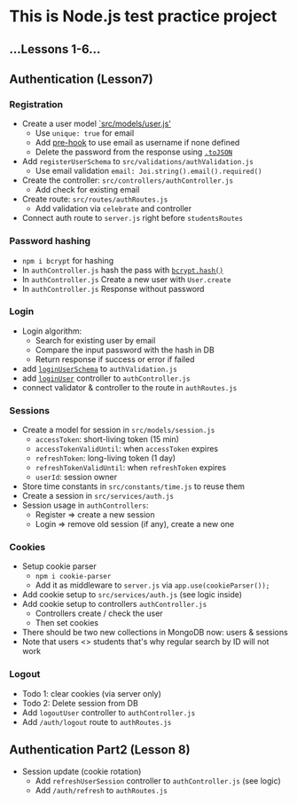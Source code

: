 # This is Node.js test practice project

## ...Lessons 1-6...

## Authentication (Lesson7)

### Registration

- Create a user model [`src/models/user.js'](https://github.com/alex-dmytriev/nodejs-test/blob/main/src/models/user.js)
  - Use `unique: true` for email
  - Add [pre-hook](https://github.com/alex-dmytriev/nodejs-test/blob/5e38a90ea3359f0f72093e10869a51811ca76e8b/src/models/user.js#L24) to use email as username if none defined
  - Delete the password from the response using [`.toJSON`](https://github.com/alex-dmytriev/nodejs-test/blob/5e38a90ea3359f0f72093e10869a51811ca76e8b/src/models/user.js#L32)
- Add `registerUserSchema` to `src/validations/authValidation.js`
  - Use email validation `email: Joi.string().email().required()`
- Create the controller: `src/controllers/authController.js`
  - Add check for existing email
- Create route: `src/routes/authRoutes.js`
  - Add validation via `celebrate` and controller
- Connect auth route to `server.js` right before `studentsRoutes`

### Password hashing

- `npm i bcrypt` for hashing
- In `authController.js` hash the pass with [`bcrypt.hash()`](https://github.com/alex-dmytriev/nodejs-test/blob/5e38a90ea3359f0f72093e10869a51811ca76e8b/src/controllers/authController.js#L14)
- In `authController.js` Create a new user with `User.create`
- In `authController.js` Response without password

### Login

- Login algorithm:
  - Search for existing user by email
  - Compare the input password with the hash in DB
  - Return response if success or error if failed
- add [`loginUserSchema`](https://github.com/alex-dmytriev/nodejs-test/blob/dfd1e9659c2fc2d4d5b138b25b35efa6fc7d0049/src/validations/authValidation.js#L10) to `authValidation.js`
- add [`loginUser`](https://github.com/alex-dmytriev/nodejs-test/blob/dfd1e9659c2fc2d4d5b138b25b35efa6fc7d0049/src/controllers/authController.js#L25) controller to `authController.js`
- connect validator & controller to the route in `authRoutes.js`

### Sessions

- Create a model for session in `src/models/session.js`
  - `accessToken`: short-living token (15 min)
  - `accessTokenValidUntil`: when `accessToken` expires
  - `refreshToken`: long-living token (1 day)
  - `refreshTokenValidUntil`: when `refreshToken` expires
  - `userId`: session owner
- Store time constants in `src/constants/time.js` to reuse them
- Create a session in `src/services/auth.js`
- Session usage in `authControllers`:
  - Register => create a new session
  - Login => remove old session (if any), create a new one

### Cookies

- Setup cookie parser
  - `npm i cookie-parser`
  - Add it as middleware to `server.js` via `app.use(cookieParser());`
- Add cookie setup to `src/services/auth.js` (see logic inside)
- Add cookie setup to controllers `authController.js`
  - Controllers create / check the user
  - Then set cookies
- There should be two new collections in MongoDB now: users & sessions
- Note that users <> students that's why regular search by ID will not work

### Logout

- Todo 1: clear cookies (via server only)
- Todo 2: Delete session from DB
- Add `logoutUser` controller to `authController.js`
- Add `/auth/logout` route to `authRoutes.js`

## Authentication Part2 (Lesson 8)

- Session update (cookie rotation)
  - Add `refreshUserSession` controller to `authController.js` (see logic)
  - Add `/auth/refresh` to `authRoutes.js`
